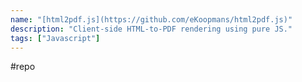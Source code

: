 ```yaml
---
name: "[html2pdf.js](https://github.com/eKoopmans/html2pdf.js)"
description: "Client-side HTML-to-PDF rendering using pure JS."
tags: ["Javascript"]
---
```

#repo